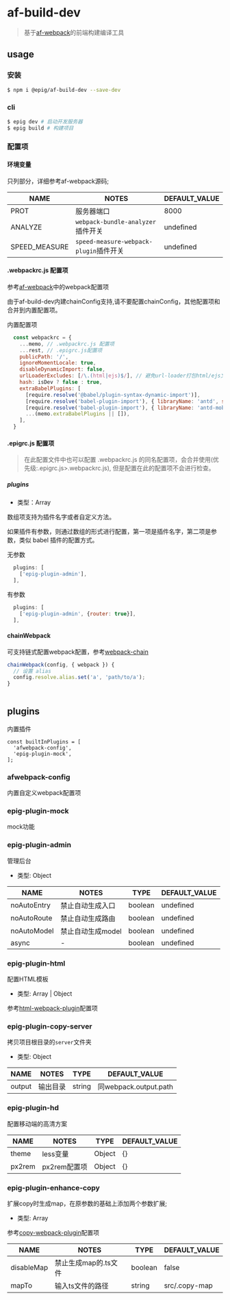 # af-build-dev
> 基于[af-webpack](https://github.com/umijs/umi/tree/master/packages/af-webpack)的前端构建编译工具

## usage

### 安装

```bash
$ npm i @epig/af-build-dev --save-dev
```

### cli

```bash
$ epig dev # 启动开发服务器
$ epig build # 构建项目
```

### 配置项

#### 环境变量

只列部分，详细参考af-webpack源码;

| NAME | NOTES | DEFAULT_VALUE |
| --- | --- | --- |
| PROT | 服务器端口 | 8000 |
| ANALYZE | `webpack-bundle-analyzer`插件开关 | undefined |
| SPEED_MEASURE | `speed-measure-webpack-plugin`插件开关 | undefined |

#### .webpackrc.js 配置项
参考[af-webpack](https://umijs.org/zh/config/#webpack)中的webpack配置项

由于af-build-dev内建chainConfig支持,请不要配置chainConfig，其他配置项和合并到内置配置项。

内置配置项

```JavaScript
  const webpackrc = {
    ...memo, // .webpackrc.js 配置项
    ...rest, // .epigrc.js配置项
    publicPath: '/',
    ignoreMomentLocale: true,
    disableDynamicImport: false,
    urlLoaderExcludes: [/\.(html|ejs)$/], // 避免url-loader打包html/ejs文件;
    hash: isDev ? false : true,
    extraBabelPlugins: [
      [require.resolve('@babel/plugin-syntax-dynamic-import')],
      [require.resolve('babel-plugin-import'), { libraryName: 'antd', style: true }],
      [require.resolve('babel-plugin-import'), { libraryName: 'antd-mobile', style: true }, 'antd-mobile'],
      ...(memo.extraBabelPlugins || []),
    ],
  }
```

#### .epigrc.js 配置项

> 在此配置文件中也可以配置 .webpackrc.js 的同名配置项，会合并使用(优先级:.epigrc.js>.webpackrc.js), 但是配置在此的配置项不会进行检查。

##### plugins

- 类型：Array

数组项支持为插件名字或者自定义方法。

如果插件有参数，则通过数组的形式进行配置，第一项是插件名字，第二项是参数，类似 babel 插件的配置方式。

无参数

```JavaScript
  plugins: [
    ['epig-plugin-admin'],
  ],
```

有参数

```JavaScript
  plugins: [
    ['epig-plugin-admin', {router: true}],
  ],
```

#### chainWebpack

可支持链式配置webpack配置，参考[webpack-chain](https://github.com/neutrinojs/webpack-chain)

```JavaScript
chainWebpack(config, { webpack }) {
  // 设置 alias
  config.resolve.alias.set('a', 'path/to/a');
}
 
```

## plugins

内置插件

```
const builtInPlugins = [
  'afwebpack-config',
  'epig-plugin-mock',
];
```

### afwebpack-config

内置自定义webpack配置项

### epig-plugin-mock

mock功能

### epig-plugin-admin

管理后台

- 类型: Object

| NAME | NOTES | TYPE | DEFAULT_VALUE |
| --- | --- | --- | --- |
| noAutoEntry | 禁止自动生成入口 | boolean | undefined |
| noAutoRoute | 禁止自动生成路由 | boolean | undefined |
| noAutoModel | 禁止自动生成model | boolean | undefined |
| async | - | boolean | undefined | 

### epig-plugin-html

配置HTML模板

- 类型: Array | Object

参考[html-webpack-plugin](https://github.com/jantimon/html-webpack-plugin#options)配置项

### epig-plugin-copy-server

拷贝项目根目录的`server`文件夹

- 类型: Object

| NAME | NOTES | TYPE | DEFAULT_VALUE |
| --- | --- | --- | --- |
| output | 输出目录 | string | 同webpack.output.path |

### epig-plugin-hd

配置移动端的高清方案

| NAME | NOTES | TYPE | DEFAULT_VALUE |
| --- | --- | --- | --- |
| theme | less变量 | Object | {} |
| px2rem | px2rem配置项 | Object | {} |

### epig-plugin-enhance-copy

扩展copy时生成map，在原参数的基础上添加两个参数扩展;

- 类型: Array

参考[copy-webpack-plugin](https://github.com/webpack-contrib/copy-webpack-plugin)配置项

| NAME | NOTES | TYPE | DEFAULT_VALUE |
| --- | --- | --- | --- |
| disableMap | 禁止生成map的.ts文件 | boolean | false |
| mapTo | 输入ts文件的路径 | string | src/.copy-map |